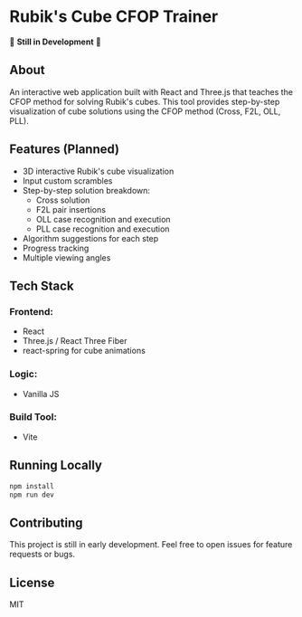 # Rubik's Cube CFOP Trainer

🚧 **Still in Development** 🚧

## About

An interactive web application built with React and Three.js that teaches the CFOP method for solving Rubik's cubes. This tool provides step-by-step visualization of cube solutions using the CFOP method (Cross, F2L, OLL, PLL).

## Features (Planned)

- 3D interactive Rubik's cube visualization
- Input custom scrambles
- Step-by-step solution breakdown:
  - Cross solution
  - F2L pair insertions
  - OLL case recognition and execution
  - PLL case recognition and execution
- Algorithm suggestions for each step
- Progress tracking
- Multiple viewing angles

## Tech Stack

### Frontend:

- React
- Three.js / React Three Fiber
- react-spring for cube animations

### Logic:

- Vanilla JS

### Build Tool:

- Vite

## Running Locally

```bash
npm install
npm run dev
```

## Contributing

This project is still in early development. Feel free to open issues for feature requests or bugs.

## License

MIT
